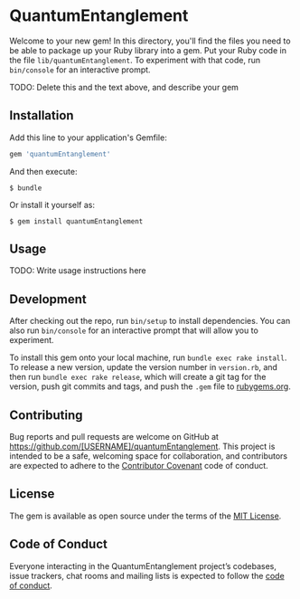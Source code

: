 # QuantumEntanglement

Welcome to your new gem! In this directory, you'll find the files you need to be able to package up your Ruby library into a gem. Put your Ruby code in the file `lib/quantumEntanglement`. To experiment with that code, run `bin/console` for an interactive prompt.

TODO: Delete this and the text above, and describe your gem

## Installation

Add this line to your application's Gemfile:

```ruby
gem 'quantumEntanglement'
```

And then execute:

    $ bundle

Or install it yourself as:

    $ gem install quantumEntanglement

## Usage

TODO: Write usage instructions here

## Development

After checking out the repo, run `bin/setup` to install dependencies. You can also run `bin/console` for an interactive prompt that will allow you to experiment.

To install this gem onto your local machine, run `bundle exec rake install`. To release a new version, update the version number in `version.rb`, and then run `bundle exec rake release`, which will create a git tag for the version, push git commits and tags, and push the `.gem` file to [rubygems.org](https://rubygems.org).

## Contributing

Bug reports and pull requests are welcome on GitHub at https://github.com/[USERNAME]/quantumEntanglement. This project is intended to be a safe, welcoming space for collaboration, and contributors are expected to adhere to the [Contributor Covenant](http://contributor-covenant.org) code of conduct.

## License

The gem is available as open source under the terms of the [MIT License](https://opensource.org/licenses/MIT).

## Code of Conduct

Everyone interacting in the QuantumEntanglement project’s codebases, issue trackers, chat rooms and mailing lists is expected to follow the [code of conduct](https://github.com/[USERNAME]/quantumEntanglement/blob/master/CODE_OF_CONDUCT.md).

